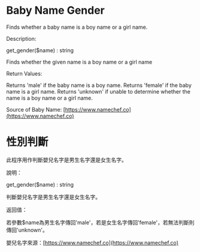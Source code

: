 # Baby Name Gender

Finds whether a baby name is a boy name or a girl name.



Description:

get_gender($name) : string

Finds whether the given name is a boy name or a girl name



Return Values:

Returns 'male' if the baby name is a boy name. Returns 'female' if the baby name is a girl name. Returns 'unknown' if unable to determine whether the name is a boy name or a girl name.



Source of Baby Name: [https://www.namechef.co](https://www.namechef.co)



# 性別判斷

此程序用作判斷嬰兒名字是男生名字還是女生名字。



說明：

get_gender($name) : string

判斷嬰兒名字是男生名字還是女生名字。



返回值：

若參數$name為男生名字傳回'male'，若是女生名字傳回'female'，若無法判斷則傳回'unknown'。



嬰兒名字來源：[https://www.namechef.co](https://www.namechef.co)
